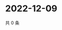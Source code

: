# 2022-12-09

共 0 条

<!-- BEGIN WEIBO -->
<!-- 最后更新时间 Fri Dec 09 2022 12:17:50 GMT+0800 (China Standard Time) -->

<!-- END WEIBO -->
